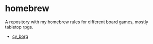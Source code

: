 # homebrew
A repository with my homebrew rules for different board games, mostly tabletop rpgs.

- [cy_borg](./cy_borg.md)